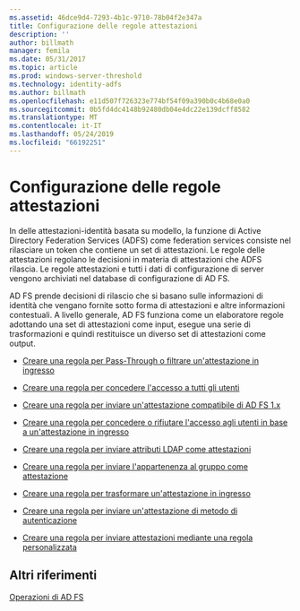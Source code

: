 ```yaml
---
ms.assetid: 46dce9d4-7293-4b1c-9710-78b04f2e347a
title: Configurazione delle regole attestazioni
description: ''
author: billmath
manager: femila
ms.date: 05/31/2017
ms.topic: article
ms.prod: windows-server-threshold
ms.technology: identity-adfs
ms.author: billmath
ms.openlocfilehash: e11d507f726323e774bf54f09a390b0c4b68e0a0
ms.sourcegitcommit: 0b5fd4dc4148b92480db04e4dc22e139dcff8582
ms.translationtype: MT
ms.contentlocale: it-IT
ms.lasthandoff: 05/24/2019
ms.locfileid: "66192251"
---
```

# <a name="configuring-claim-rules"></a>Configurazione delle regole attestazioni

In delle attestazioni\-identità basata su modello, la funzione di Active Directory Federation Services \(ADFS\) come federation services consiste nel rilasciare un token che contiene un set di attestazioni. Le regole delle attestazioni regolano le decisioni in materia di attestazioni che ADFS rilascia. Le regole attestazioni e tutti i dati di configurazione di server vengono archiviati nel database di configurazione di AD FS.  
  
AD FS prende decisioni di rilascio che si basano sulle informazioni di identità che vengano fornite sotto forma di attestazioni e altre informazioni contestuali. A livello generale, AD FS funziona come un elaboratore regole adottando una set di attestazioni come input, esegue una serie di trasformazioni e quindi restituisce un diverso set di attestazioni come output.  
  
-   [Creare una regola per Pass-Through o filtrare un'attestazione in ingresso](../../ad-fs/operations/Create-a-Rule-to-Pass-Through-or-Filter-an-Incoming-Claim.md)  
  
-   [Creare una regola per concedere l'accesso a tutti gli utenti](../../ad-fs/operations/Create-a-Rule-to-Permit-All-Users.md)  

-   [Creare una regola per inviare un'attestazione compatibile di AD FS 1.x](../../ad-fs/operations/Create-a-Rule-to-Send-an-AD-FS-1x-Compatible-Claim.md)
  
-   [Creare una regola per concedere o rifiutare l'accesso agli utenti in base a un'attestazione in ingresso](../../ad-fs/operations/Create-a-Rule-to-Permit-or-Deny-Users-Based-on-an-Incoming-Claim.md)  
  
-   [Creare una regola per inviare attributi LDAP come attestazioni](../../ad-fs/operations/Create-a-Rule-to-Send-LDAP-Attributes-as-Claims.md)  
  
-   [Creare una regola per inviare l'appartenenza al gruppo come attestazione](../../ad-fs/operations/Create-a-Rule-to-Send-Group-Membership-as-a-Claim.md)  
  
-   [Creare una regola per trasformare un'attestazione in ingresso](../../ad-fs/operations/Create-a-Rule-to-Transform-an-Incoming-Claim.md)  
  
-   [Creare una regola per inviare un'attestazione di metodo di autenticazione](../../ad-fs/operations/Create-a-Rule-to-Send-an-Authentication-Method-Claim.md)  
  
-   [Creare una regola per inviare attestazioni mediante una regola personalizzata](../../ad-fs/operations/Create-a-Rule-to-Send-Claims-Using-a-Custom-Rule.md)  

## <a name="additional-references"></a>Altri riferimenti  

[Operazioni di AD FS](../../ad-fs/AD-FS-2016-Operations.md)
